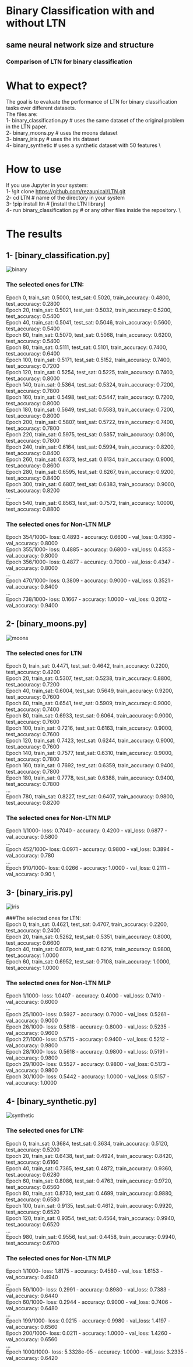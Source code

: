 # Binary Classification with and without LTN 
## same neural network size and structure
### Comparison of LTN for binary classification

# What to expect?
The goal is to evaluate the performance of LTN for binary classification tasks over different datasets. \
The files are: \
1- binary_classification.py # uses the same dataset of the original problem in the LTN paper. \
2- binary_moons.py # uses the moons dataset \
3- binary_iris.py # uses the iris dataset \
4- binary_synthetic # uses a synthetic dataset with 50 features \

# How to use  
If you use Jupyter in your system: \
1- !git clone https://github.com/rezaunical/LTN.git \
2- cd LTN # name of the directory in your system \
3- !pip install ltn # [install the LTN library] \
4- run binary_classification.py # or any other files inside the repository. \


# The results

## 1- [binary_classification.py] 
![binary](https://github.com/rezaunical/LTN/assets/137186931/562756c5-053b-47c4-813f-66d09c935806)

### The selected ones for LTN: 
Epoch 0, train_sat: 0.5000, test_sat: 0.5020, train_accuracy: 0.4800, test_accuracy: 0.2800 \
Epoch 20, train_sat: 0.5021, test_sat: 0.5032, train_accuracy: 0.5200, test_accuracy: 0.5400 \
Epoch 40, train_sat: 0.5041, test_sat: 0.5046, train_accuracy: 0.5600, test_accuracy: 0.5400 \
Epoch 60, train_sat: 0.5070, test_sat: 0.5068, train_accuracy: 0.6200, test_accuracy: 0.5400 \
Epoch 80, train_sat: 0.5111, test_sat: 0.5101, train_accuracy: 0.7400, test_accuracy: 0.6400 \
Epoch 100, train_sat: 0.5171, test_sat: 0.5152, train_accuracy: 0.7400, test_accuracy: 0.7200 \
Epoch 120, train_sat: 0.5254, test_sat: 0.5225, train_accuracy: 0.7400, test_accuracy: 0.8000 \
Epoch 140, train_sat: 0.5364, test_sat: 0.5324, train_accuracy: 0.7200, test_accuracy: 0.7800 \
Epoch 160, train_sat: 0.5498, test_sat: 0.5447, train_accuracy: 0.7200, test_accuracy: 0.8000 \
Epoch 180, train_sat: 0.5649, test_sat: 0.5583, train_accuracy: 0.7200, test_accuracy: 0.8000 \
Epoch 200, train_sat: 0.5807, test_sat: 0.5722, train_accuracy: 0.7400, test_accuracy: 0.7800 \
Epoch 220, train_sat: 0.5975, test_sat: 0.5857, train_accuracy: 0.8000, test_accuracy: 0.7800 \
Epoch 240, train_sat: 0.6164, test_sat: 0.5994, train_accuracy: 0.8200, test_accuracy: 0.8400 \
Epoch 260, train_sat: 0.6373, test_sat: 0.6134, train_accuracy: 0.9000, test_accuracy: 0.8600 \
Epoch 280, train_sat: 0.6595, test_sat: 0.6267, train_accuracy: 0.9200, test_accuracy: 0.8400 \
Epoch 300, train_sat: 0.6807, test_sat: 0.6383, train_accuracy: 0.9000, test_accuracy: 0.8200 \
... \
Epoch 540, train_sat: 0.8563, test_sat: 0.7572, train_accuracy: 1.0000, test_accuracy: 0.8800 

### The selected ones for Non-LTN MLP 
Epoch 354/1000-  loss: 0.4893 - accuracy: 0.6600 - val_loss: 0.4360 - val_accuracy: 0.8000 \
Epoch 355/1000-  loss: 0.4885 - accuracy: 0.6800 - val_loss: 0.4353 - val_accuracy: 0.8000 \
Epoch 356/1000-  loss: 0.4877 - accuracy: 0.7000 - val_loss: 0.4347 - val_accuracy: 0.8000 \
... \
Epoch 470/1000-  loss: 0.3809 - accuracy: 0.9000 - val_loss: 0.3521 - val_accuracy: 0.8400 \
... \
Epoch 738/1000- loss: 0.1667 - accuracy: 1.0000 - val_loss: 0.2012 - val_accuracy: 0.9400 

## 2- [binary_moons.py] 
![moons](https://github.com/rezaunical/LTN/assets/137186931/0b960006-d944-4789-8321-970a7627bbff)

### The selected ones for LTN 
Epoch 0, train_sat: 0.4471, test_sat: 0.4642, train_accuracy: 0.2200, test_accuracy: 0.4200 \
Epoch 20, train_sat: 0.5307, test_sat: 0.5238, train_accuracy: 0.8800, test_accuracy: 0.7200 \
Epoch 40, train_sat: 0.6004, test_sat: 0.5649, train_accuracy: 0.9200, test_accuracy: 0.7600 \
Epoch 60, train_sat: 0.6541, test_sat: 0.5909, train_accuracy: 0.9000, test_accuracy: 0.7400 \
Epoch 80, train_sat: 0.6933, test_sat: 0.6064, train_accuracy: 0.9000, test_accuracy: 0.7600 \
Epoch 100, train_sat: 0.7216, test_sat: 0.6163, train_accuracy: 0.9000, test_accuracy: 0.7600 \
Epoch 120, train_sat: 0.7423, test_sat: 0.6244, train_accuracy: 0.9000, test_accuracy: 0.7600 \
Epoch 140, train_sat: 0.7577, test_sat: 0.6310, train_accuracy: 0.9000, test_accuracy: 0.7800 \
Epoch 160, train_sat: 0.7692, test_sat: 0.6359, train_accuracy: 0.9400, test_accuracy: 0.7800 \
Epoch 180, train_sat: 0.7778, test_sat: 0.6388, train_accuracy: 0.9400, test_accuracy: 0.7800 \
... \
Epoch 780, train_sat: 0.8227, test_sat: 0.6407, train_accuracy: 0.9800, test_accuracy: 0.8200 

### The selected ones for Non-LTN MLP 

Epoch 1/1000-   loss: 0.7040 - accuracy: 0.4200 - val_loss: 0.6877 - val_accuracy: 0.5800 \
... \
Epoch 452/1000- loss: 0.0971 - accuracy: 0.9800 - val_loss: 0.3894 - val_accuracy: 0.780 \
... \
Epoch 910/1000- loss: 0.0266 - accuracy: 1.0000 - val_loss: 0.2111 - val_accuracy: 0.90 \


## 3- [binary_iris.py] 
![iris](https://github.com/rezaunical/LTN/assets/137186931/972b86b4-9831-4d87-9464-41db49777c9d)

###The selected ones for LTN:  
Epoch 0, train_sat: 0.4621, test_sat: 0.4707, train_accuracy: 0.2200, test_accuracy: 0.2400 \
Epoch 20, train_sat: 0.5262, test_sat: 0.5351, train_accuracy: 0.8000, test_accuracy: 0.6600 \
Epoch 40, train_sat: 0.6079, test_sat: 0.6216, train_accuracy: 0.9800, test_accuracy: 1.0000 \
Epoch 60, train_sat: 0.6952, test_sat: 0.7108, train_accuracy: 1.0000, test_accuracy: 1.0000 

### The selected ones for Non-LTN MLP 
Epoch 1/1000-  loss: 1.0407 - accuracy: 0.4000 - val_loss: 0.7410 - val_accuracy: 0.6000 \
... \
Epoch 25/1000- loss: 0.5927 - accuracy: 0.7000 - val_loss: 0.5261 - val_accuracy: 0.9000 \
Epoch 26/1000- loss: 0.5818 - accuracy: 0.8000 - val_loss: 0.5235 - val_accuracy: 0.9600 \
Epoch 27/1000- loss: 0.5715 - accuracy: 0.9400 - val_loss: 0.5212 - val_accuracy: 0.9800 \
Epoch 28/1000- loss: 0.5618 - accuracy: 0.9800 - val_loss: 0.5191 - val_accuracy: 0.9800 \
Epoch 29/1000- loss: 0.5527 - accuracy: 0.9800 - val_loss: 0.5173 - val_accuracy: 0.9800 \
Epoch 30/1000- loss: 0.5442 - accuracy: 1.0000 - val_loss: 0.5157 - val_accuracy: 1.0000 

## 4- [binary_synthetic.py] 
![synthetic](https://github.com/rezaunical/LTN/assets/137186931/964f79b1-e805-462f-9234-39ef1a5d7c5a)

### The selected ones for LTN: 
Epoch 0, train_sat: 0.3684, test_sat: 0.3634, train_accuracy: 0.5120, test_accuracy: 0.5200 \
Epoch 20, train_sat: 0.6438, test_sat: 0.4924, train_accuracy: 0.8420, test_accuracy: 0.6160 \
Epoch 40, train_sat: 0.7365, test_sat: 0.4872, train_accuracy: 0.9360, test_accuracy: 0.6280 \
Epoch 60, train_sat: 0.8086, test_sat: 0.4763, train_accuracy: 0.9720, test_accuracy: 0.6560 \
Epoch 80, train_sat: 0.8730, test_sat: 0.4699, train_accuracy: 0.9880, test_accuracy: 0.6580 \
Epoch 100, train_sat: 0.9135, test_sat: 0.4612, train_accuracy: 0.9920, test_accuracy: 0.6520 \
Epoch 120, train_sat: 0.9354, test_sat: 0.4564, train_accuracy: 0.9940, test_accuracy: 0.6520 \
... \
Epoch 980, train_sat: 0.9556, test_sat: 0.4458, train_accuracy: 0.9940, test_accuracy: 0.6700 

### The selected ones for Non-LTN MLP 
Epoch 1/1000- loss: 1.8175 - accuracy: 0.4580 - val_loss: 1.6153 - val_accuracy: 0.4940 \
... \
Epoch 59/1000- loss: 0.2991 - accuracy: 0.8980 - val_loss: 0.7383 - val_accuracy: 0.6440 \
Epoch 60/1000- loss: 0.2944 - accuracy: 0.9000 - val_loss: 0.7406 - val_accuracy: 0.6480 \
... \
Epoch 199/1000- loss: 0.0215 - accuracy: 0.9980 - val_loss: 1.4197 - val_accuracy: 0.6560 \
Epoch 200/1000- loss: 0.0211 - accuracy: 1.0000 - val_loss: 1.4260 - val_accuracy: 0.6560 \
... \
Epoch 1000/1000- loss: 5.3328e-05 - accuracy: 1.0000 - val_loss: 3.2335 - val_accuracy: 0.6420 


